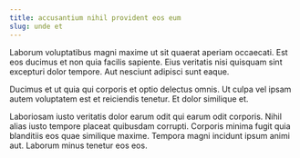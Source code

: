 ```yaml
---
title: accusantium nihil provident eos eum
slug: unde et
---
```


Laborum voluptatibus magni maxime ut sit quaerat aperiam occaecati. Est eos ducimus et non quia facilis sapiente. Eius veritatis nisi quisquam sint excepturi dolor tempore. Aut nesciunt adipisci sunt eaque.

Ducimus et ut quia qui corporis et optio delectus omnis. Ut culpa vel ipsam autem voluptatem est et reiciendis tenetur. Et dolor similique et.

Laboriosam iusto veritatis dolor earum odit qui earum odit corporis. Nihil alias iusto tempore placeat quibusdam corrupti. Corporis minima fugit quia blanditiis eos quae similique maxime. Tempora magni incidunt ipsum animi aut. Laborum minus tenetur eos eos.
